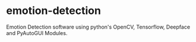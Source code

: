 # emotion-detection
Emotion Detection software using python's OpenCV, Tensorflow, Deepface and PyAutoGUI Modules. 
